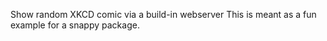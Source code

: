 Show random XKCD comic via a build-in webserver
This is meant as a fun example for a snappy package.
